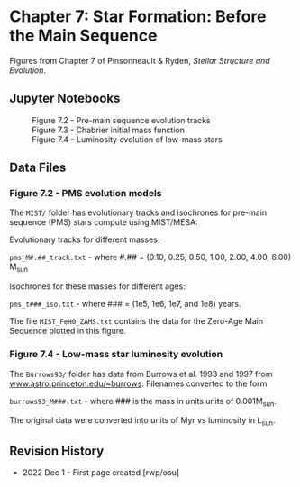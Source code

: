 # Chapter 7: Star Formation: Before the Main Sequence

Figures from Chapter 7 of Pinsonneault & Ryden, *Stellar Structure and Evolution*.

## Jupyter Notebooks
<dl>
    <dd>Figure 7.2 - Pre-main sequence evolution tracks
    <dd>Figure 7.3 - Chabrier initial mass function
    <dd>Figure 7.4 - Luminosity evolution of low-mass stars
</dl>

## Data Files

### Figure 7.2 - PMS evolution models

The `MIST/` folder has evolutionary tracks and isochrones for pre-main sequence (PMS) stars
compute using MIST/MESA:

Evolutionary tracks for different masses:

`pms_M#.##_track.txt` - where #.## = (0.10, 0.25, 0.50, 1.00, 2.00, 4.00, 6.00) M<sub>sun</sub>

Isochrones for these masses for different ages:

`pms_t###_iso.txt` - where ### = (1e5, 1e6, 1e7, and 1e8) years.

The file `MIST_FeH0_ZAMS.txt` contains the data for the Zero-Age Main Sequence plotted in this figure.
    
### Figure 7.4 - Low-mass star luminosity evolution
    
The `Burrows93/` folder has data from Burrows et al. 1993 and 1997 from www.astro.princeton.edu/~burrows. Filenames converted to the form 

`burrows93_M###.txt` - where ### is the mass in units units of 0.001M<sub>sun</sub>.

The original data were converted into units of Myr vs luminosity in L<sub>sun</sub>.

## Revision History

 * 2022 Dec 1 - First page created [rwp/osu]
